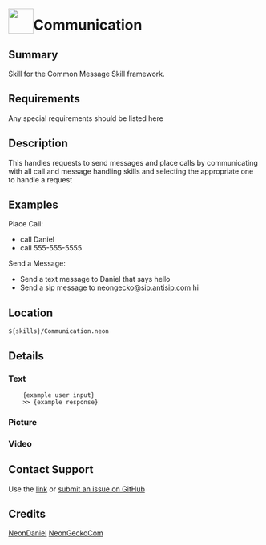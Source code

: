# <img src='https://0000.us/klatchat/app/files/neon_images/icons/neon_skill.png' card_color="#FF8600" width="50" style="vertical-align:bottom">Communication

## Summary

Skill for the Common Message Skill framework.

## Requirements

Any special requirements should be listed here

## Description

This handles requests to send messages and place calls by communicating 
with all call and message handling skills and selecting the appropriate one to handle a request

## Examples

Place Call:
- call Daniel
- call 555-555-5555

Send a Message:
- Send a text message to Daniel that says hello
- Send a sip message to neongecko@sip.antisip.com hi

## Location

    ${skills}/Communication.neon

## Details

### Text

        {example user input}
        >> {example response}

### Picture

### Video

  

## Contact Support

Use the [link](https://neongecko.com/ContactUs) or [submit an issue on GitHub](https://help.github.com/en/articles/creating-an-issue)

## Credits
[NeonDaniel](https://github.com/NeonDaniel)
[NeonGeckoCom](https://github.com/NeonGeckoCom)
